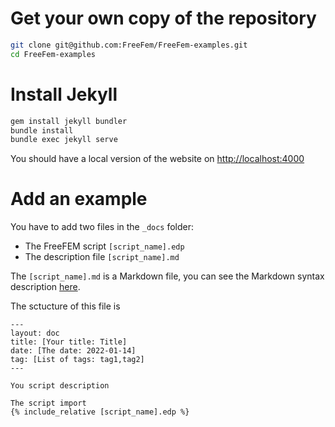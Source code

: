 # Get your own copy of the repository

```bash
git clone git@github.com:FreeFem/FreeFem-examples.git
cd FreeFem-examples
```

# Install Jekyll

```bash
gem install jekyll bundler
bundle install
bundle exec jekyll serve
```

You should have a local version of the website on [http://localhost:4000](http://localhost:4000)

# Add an example

You have to add two files in the `_docs` folder:

- The FreeFEM script `[script_name].edp`
- The description file `[script_name].md`

The `[script_name].md` is a Markdown file, you can see the Markdown syntax description [here](https://daringfireball.net/projects/markdown/basics).

The sctucture of this file is

```
---
layout: doc
title: [Your title: Title]
date: [The date: 2022-01-14]
tag: [List of tags: tag1,tag2]
---

You script description

The script import
{% include_relative [script_name].edp %}

```
